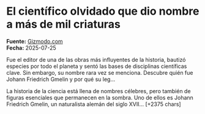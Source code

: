 # El científico olvidado que dio nombre a más de mil criaturas

**Fuente:** [Gizmodo.com](https://es.gizmodo.com/el-cientifico-olvidado-que-dio-nombre-a-mas-de-mil-criaturas-2000181685)  
**Fecha:** 2025-07-25

Fue el editor de una de las obras más influyentes de la historia, bautizó especies por todo el planeta y sentó las bases de disciplinas científicas clave. Sin embargo, su nombre rara vez se menciona. Descubre quién fue Johann Friedrich Gmelin y por qué su leg…

La historia de la ciencia está llena de nombres célebres, pero también de figuras esenciales que permanecen en la sombra. Uno de ellos es Johann Friedrich Gmelin, un naturalista alemán del siglo XVII… [+2375 chars]
